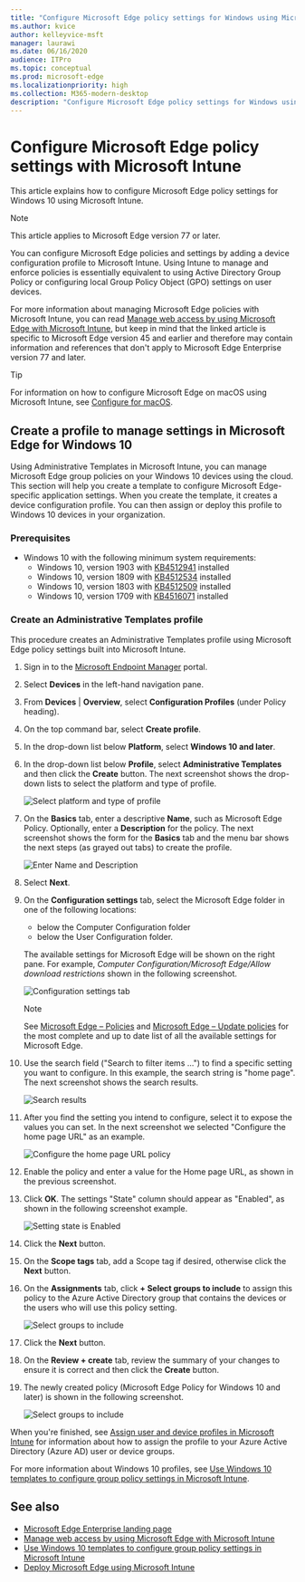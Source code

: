 ```yaml
---
title: "Configure Microsoft Edge policy settings for Windows using Microsoft Intune"
ms.author: kvice
author: kelleyvice-msft
manager: laurawi
ms.date: 06/16/2020
audience: ITPro
ms.topic: conceptual
ms.prod: microsoft-edge
ms.localizationpriority: high
ms.collection: M365-modern-desktop
description: "Configure Microsoft Edge policy settings for Windows using Microsoft Intune."
---
```


# Configure Microsoft Edge policy settings with Microsoft Intune

This article explains how to configure Microsoft Edge policy settings for Windows 10 using Microsoft Intune.

> [!NOTE]
> This article applies to Microsoft Edge version 77 or later.

You can configure Microsoft Edge policies and settings by adding a device configuration profile to Microsoft Intune. Using Intune to manage and enforce policies is essentially equivalent to using Active Directory Group Policy or configuring local Group Policy Object (GPO) settings on user devices.

For more information about managing Microsoft Edge policies with Microsoft Intune, you can read [Manage web access by using Microsoft Edge with Microsoft Intune](https://docs.microsoft.com/intune/manage-microsoft-edge), but keep in mind that the linked article is specific to Microsoft Edge version 45 and earlier and therefore may contain information and references that don't apply to Microsoft Edge Enterprise version 77 and later.

> [!TIP]
> For information on how to configure Microsoft Edge on macOS using Microsoft Intune, see [Configure for macOS](configure-microsoft-edge-on-mac.md).

## Create a profile to manage settings in Microsoft Edge for Windows 10

Using Administrative Templates in Microsoft Intune, you can manage Microsoft Edge group policies on your Windows 10 devices using the cloud. This section will help you create a template to configure Microsoft Edge-specific application settings. When you create the template, it creates a device configuration profile. You can then assign or deploy this profile to Windows 10 devices in your organization.

### Prerequisites

- Windows 10 with the following minimum system requirements:
  - Windows 10, version 1903 with [KB4512941](https://support.microsoft.com/kb/4512941) installed
  - Windows 10, version 1809 with [KB4512534](https://support.microsoft.com/kb/4512534) installed
  - Windows 10, version 1803 with [KB4512509](https://support.microsoft.com/kb/4512509) installed
  - Windows 10, version 1709 with [KB4516071](https://support.microsoft.com/kb/4516071) installed

### Create an Administrative Templates profile

This procedure creates an Administrative Templates profile using Microsoft Edge policy settings built into Microsoft Intune.

1. Sign in to the [Microsoft Endpoint Manager](https://endpoint.microsoft.com/) portal.
2. Select **Devices** in the left-hand navigation pane.
3. From **Devices** | **Overview**, select **Configuration Profiles** (under Policy heading).
4. On the top command bar, select **Create profile**.
5. In the drop-down list below **Platform**, select **Windows 10 and later**.
6. In the drop-down list below **Profile**, select **Administrative Templates** and then click the **Create** button. The next screenshot shows the drop-down lists to select the platform and type of profile.

    ![Select platform and type of profile](./media/configure-edge-with-intune/create-profile-platform.png)

7. On the **Basics** tab, enter a descriptive **Name**, such as Microsoft Edge Policy. Optionally, enter a  **Description** for the policy.
The next screenshot shows the form for the **Basics** tab and the menu bar shows the next steps (as grayed out tabs) to create the profile.

   ![Enter Name and Description](./media/configure-edge-with-intune/create-profile-basics-tab.png)

8. Select **Next**.
9. On the **Configuration settings** tab, select the Microsoft Edge folder in one of the following locations:

   - below the Computer Configuration folder
   - below the User Configuration folder.

   The available settings for Microsoft Edge will be shown on the right pane. For example, *Computer Configuration/Microsoft Edge/Allow download restrictions* shown in the following screenshot.

   ![Configuration settings tab](./media/configure-edge-with-intune/create-profile-configuration-settings-tab.png)

   > [!NOTE]
   > See [Microsoft Edge – Policies](https://docs.microsoft.com/DeployEdge/microsoft-edge-policies) and [Microsoft Edge – Update policies](https://docs.microsoft.com/DeployEdge/microsoft-edge-update-policies) for the most complete and up to date list of all the available settings for Microsoft Edge.

10. Use the search field ("Search to filter items ...") to find a specific setting you want to configure. In this example, the search string is "home page". The next screenshot shows the search results.

    ![Search results](./media/configure-edge-with-intune/create-profile-configuration-settings-tab-search.png)

11. After you find the setting you intend to configure, select it to expose the values you can set. In the next screenshot we selected "Configure the home page URL" as an example.

    ![Configure the home page URL policy](./media/configure-edge-with-intune/create-profile-configuration-settings-tab-edit-pol.png)

12. Enable the policy and enter a value for the Home page URL, as shown in the previous screenshot.

13. Click **OK**. The settings "State" column should appear as "Enabled", as shown in the following screenshot example.

    ![Setting state is Enabled](./media/configure-edge-with-intune/create-profile-configuration-settings-tab-set-enabled.png)

14. Click the **Next** button.

15. On the **Scope tags** tab, add a Scope tag if desired, otherwise click the **Next** button.

16. On the **Assignments** tab, click **+ Select groups to include** to assign this policy to the  Azure Active Directory group that contains the devices or the users who will use this policy setting.

    ![Select groups to include](./media/configure-edge-with-intune/create-profile-assignments-tab.png)

17. Click the **Next** button.

18. On the **Review + create** tab, review the summary of your changes to ensure it is correct and then click the **Create** button.

19. The newly created policy (Microsoft Edge Policy for Windows 10 and later) is shown in the following screenshot.

    ![Select groups to include](./media/configure-edge-with-intune/create-profile-new-policy-finished.png)

When you're finished, see [Assign user and device profiles in Microsoft Intune](https://docs.microsoft.com/intune/device-profile-assign) for information about how to assign the profile to your Azure Active Directory (Azure AD) user or device groups.

For more information about Windows 10 profiles, see [Use Windows 10 templates to configure group policy settings in Microsoft Intune](https://docs.microsoft.com/intune/administrative-templates-windows).

## See also

- [Microsoft Edge Enterprise landing page](https://aka.ms/EdgeEnterprise)
- [Manage web access by using Microsoft Edge with Microsoft Intune](https://docs.microsoft.com/intune/manage-microsoft-edge)
- [Use Windows 10 templates to configure group policy settings in Microsoft Intune](https://docs.microsoft.com/intune/administrative-templates-windows)
- [Deploy Microsoft Edge using Microsoft Intune](https://docs.microsoft.com/intune/apps/apps-windows-edge/?toc=https://docs.microsoft.com/DeployEdge/toc.json&bc=https://docs.microsoft.com/DeployEdge/breadcrumb/toc.json)
